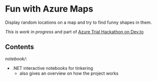# Fun with Azure Maps

Display random locations on a map and try to find funny shapes in them.

*This is work in progress* and part of [Azure Trial Hackathon on Dev.to](https://dev.to/devteam/hack-the-microsoft-azure-trial-on-dev-2ne5)

## Contents

*notebook/*:
- .NET interactive notebooks for tinkering
	- also gives an overview on how the project works
